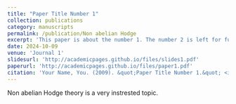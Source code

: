 ```yaml
---
title: "Paper Title Number 1"
collection: publications
category: manuscripts
permalink: /publication/Non abelian Hodge
excerpt: 'This paper is about the number 1. The number 2 is left for future work.'
date: 2024-10-09
venue: 'Journal 1'
slidesurl: 'http://academicpages.github.io/files/slides1.pdf'
paperurl: 'http://academicpages.github.io/files/paper1.pdf'
citation: 'Your Name, You. (2009). &quot;Paper Title Number 1.&quot; <i>Journal 1</i>. 1(1).'
---
```


Non abelian Hodge theory is a very instrested topic. 